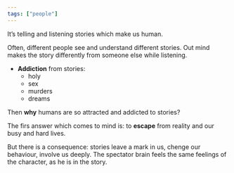 ```yaml
---
tags: ["people"]
---
```

It’s telling and listening stories which make us human.

Often, different people see and understand different stories. Out mind makes the story differently from someone else while listening.

- **Addiction** from stories:
	- holy
	- sex
	- murders
	- dreams

Then **why** humans are so attracted and addicted to stories?

The firs answer which comes to mind is: to **escape** from reality and our busy and hard lives.

But there is a consequence: stories leave a mark in us, chenge our behaviour, involve us deeply. The spectator brain feels the same feelings of the character, as he is in the story.